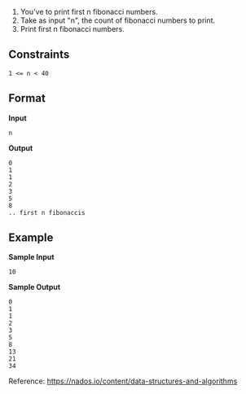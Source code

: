 
1. You've to print first n fibonacci numbers.
2. Take as input "n", the count of fibonacci numbers to print.
3. Print first n fibonacci numbers.

## Constraints

```
1 <= n < 40
```

## Format

**Input**

```
n
```

**Output**
```
0
1
1
2
3
5
8
.. first n fibonaccis
```

## Example

**Sample Input**
```  
10
```  

**Sample Output**
```  
0
1
1
2
3
5
8
13
21
34
```  
Reference: https://nados.io/content/data-structures-and-algorithms